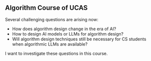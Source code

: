 ## Algorithm Course of UCAS 

Several challenging questions are arising now: 

- How does algorithm design change in the era of AI?
- How to design AI models or LLMs for algorithm design?
- Will algorithm design techniques still be necessary for CS students when algorithmic LLMs are available?

I want to investigate these questions in this course. 


